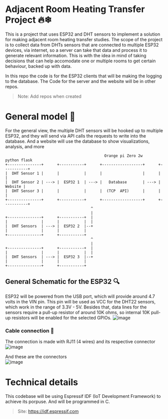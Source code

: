 
# Adjacent Room Heating Transfer Project 🔥❄

This is a project that uses ESP32 and DHT sensors to implement a solution for making adjacent room heating transfer studies. The scope of the project is to collect data from DHTs sensors that are connected to multiple ESP32 devices, via internet, so a server can take that data and process it to generate relevant information. This is with the idea in mind of taking decisions that can help accomodate one or multiple rooms to get certain behaviour, backed up with data.

In this repo the code is for the ESP32 clients that will be making the logging to the database. The Code for the server and the website will be in other repos.

> Note: Add repos when created

# General model 📡

For the general view, the multiple DHT sensors will be hooked up to multiple ESP32, and they will send via API calls the requests to write into the database. And a website will use the database to show visualizations, analysis, and more

```
                                            Orange pi Zero 2w        python flask
+---------------+      +-----------+      +------------------+      +-----------+
|  DHT Sensor 1 |      |           |      |                  |      |           |
|  DHT Sensor 2 | ---> |  ESP32 1  | ---> |   Database       | ---> |   Website |
|  DHT Sensor 3 |      |           |      |  (TCP  API)      |      |           |
+---------------+      +-----------+      +------------------+      +-----------+
                                      ^
                                      |
+---------------+      +-----------+  |
|               |      |           |  |
|  DHT Sensors  | ---> |  ESP32 2  |--+
|               |      |           |
+---------------+      +-----------+
                                      ^
                                      |
+---------------+      +-----------+  |
|               |      |           |  |
|  DHT Sensors  | ---> |  ESP32 3  |--+
|               |      |           |
+---------------+      +-----------+
```

## General Schematic for the ESP32 🔍
ESP32 will be powered from the USB port, which will provide around 4.7 volts in the VIN pin. 
This pin will be used as VCC for the DHT22 sensors, which work in the range of 3.3V - 5V.
Besides that, data lines for the sensors require a pull-up resistor of around 10K ohms, so internal 10K pull-up resistors will be enabled for the selected GPIOs.
![image](https://github.com/user-attachments/assets/6f7e28d9-e6cf-4632-b386-168e2b1ed50f)

### Cable connection 🔌
The connection is made with RJ11 (4 wires) and its respective connector
![image](https://github.com/user-attachments/assets/e40cfe30-0aad-4c02-83c6-c7f953bc4c49)

And these are the connectors </br>
![image](https://github.com/user-attachments/assets/f5b3d895-4a3d-44a1-939a-f83288e0adcf)


# Technical details 
This codebase will be using Espressif IDF (IoT Development Framework) to achieve its porpuse. And will be programmed in C. 
> Site: https://idf.espressif.com



